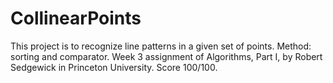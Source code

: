 # CollinearPoints
This project is to recognize line patterns in a given set of points. Method: sorting and comparator. Week 3 assignment of Algorithms, Part I, by Robert Sedgewick in Princeton University. Score 100/100.
